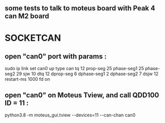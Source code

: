 ## some tests to talk to moteus board with Peak 4 can M2 board

# SOCKETCAN

open "can0" port with params :
-----------------------
sudo ip link set can0 up type can   tq 12 prop-seg 25 phase-seg1 25 phase-seg2 29 sjw 10   dtq 12 dprop-seg 6 dphase-seg1 2 dphase-seg2 7 dsjw 12   restart-ms 1000 fd on

open "can0" on Moteus Tview, and call QDD100 ID = 11 :
------------------------------------------------------
python3.8 -m moteus_gui.tview --devices=11 --can-chan can0
